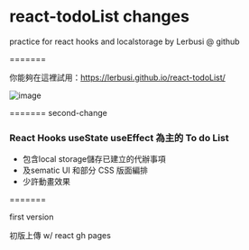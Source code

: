 # react-todoList changes

 practice for react hooks and localstorage
 by Lerbusi @ github

   =======

 你能夠在這裡試用：https://lerbusi.github.io/react-todoList/
 
 ![image](https://user-images.githubusercontent.com/108831232/192323649-2e59d262-cd72-4f2f-9a8f-9f6335b296df.png)

 
 =======
second-change

### React Hooks useState useEffect 為主的 To do List
- 包含local storage儲存已建立的代辦事項
- 及sematic UI 和部分 CSS 版面編排
- 少許動畫效果

=======

first version

初版上傳  w/ react gh pages
